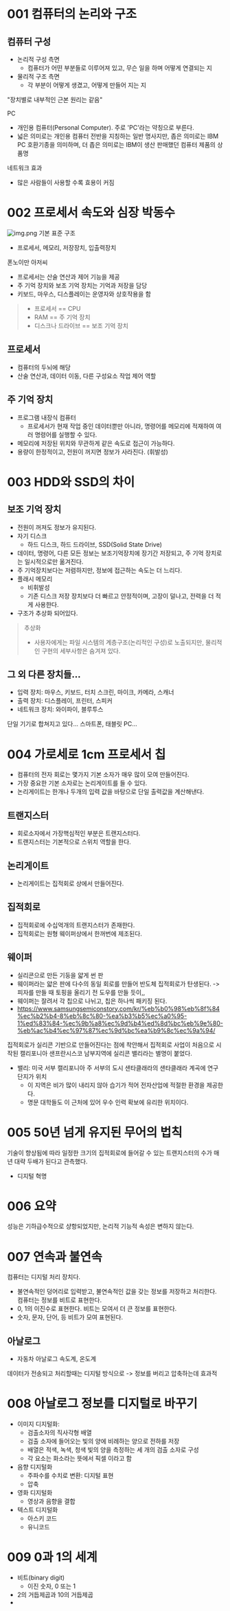 # 001 컴퓨터의 논리와 구조
## 컴퓨터 구성
- 논리적 구성 측면
  - 컴퓨터가 어떤 부분들로 이루어져 있고, 무슨 일을 하며 어떻게 연결되는 지
- 물리적 구조 측면
  - 각 부분이 어떻게 생겼고, 어떻게 만들어 지는 지

"장치별로 내부적인 근본 원리는 같음"

PC
- 개인용 컴퓨터(Personal Computer). 주로 'PC'라는 약칭으로 부른다.
- 넓은 의미로는 개인용 컴퓨터 전반을 지칭하는 일반 명사지만, 좁은 의미로는 IBM PC 호환기종을 의미하며, 더 좁은 의미로는 IBM이 생산 판매했던 컴퓨터 제품의 상품명

네트워크 효과
- 많은 사람들이 사용할 수록 효용이 커짐


# 002 프로세서 속도와 심장 박동수
![img.png](img.png)
기본 표준 구조
- 프로세서, 메모리, 저장장치, 입출력장치

폰노이만 아저씨
- 프로세서는 산술 연산과 제어 기능을 제공
- 주 기억 장치와 보조 기억 장치는 기억과 저장을 담당
- 키보드, 마우스, 디스플레이는 운영자와 상호작용을 함

> - 프로세서 == CPU
> - RAM == 주 기억 장치
> - 디스크나 드라이브 == 보조 기억 장치

## 프로세서
- 컴퓨터의 두뇌에 해당
- 산술 연산과, 데이터 이동, 다른 구성요소 작업 제어 역할

## 주 기억 장치
- 프로그램 내장식 컴퓨터
  - 프로세서가 현재 작업 중인 데이터뿐만 아니라, 명령어를 메모리에 적재하여 여러 명령어를 실행할 수 있다.
- 메모리에 저장된 위치와 무관하게 같은 속도로 접근이 가능하다.
- 용량이 한정적이고, 전원이 꺼지면 정보가 사라진다. (휘발성)

# 003 HDD와 SSD의 차이

## 보조 기억 장치
- 전원이 꺼져도 정보가 유지된다.
- 자기 디스크
  - 하드 디스크, 하드 드라이브, SSD(Solid State Drive)
- 데이터, 명령어, 다른 모든 정보는 보조기억장치에 장기간 저장되고, 주 기억 장치로는 일시적으로만 옮겨진다.
- 주 기억장치보다는 저렴하지만, 정보에 접근하는 속도는 더 느리다.
- 플래시 메모리
  - 비휘발성
  - 기존 디스크 저장 장치보다 더 빠르고 안정적이며, 고장이 덜나고, 전력을 더 적게 사용한다.
- 구조가 추상화 되어있다.

> 추상화
> - 사용자에게는 파일 시스템의 계층구조(논리적인 구성)로 노출되지만, 물리적인 구현의 세부사항은 숨겨져 있다. 

## 그 외 다른 장치들...
- 입력 장치: 마우스, 키보드, 터치 스크린, 마이크, 카메라, 스캐너
- 출력 장치: 디스플레이, 프린터, 스피커
- 네트워크 장치: 와이파이, 블루투스

단일 기기로 합쳐지고 있다... 스마트폰, 태블릿 PC...


# 004 가로세로 1cm 프로세서 칩
- 컴퓨터의 전자 회로는 몇가지 기본 소자가 매우 많이 모여 만들어진다.
- 가장 중요한 기본 소자로는 논리게이트를 들 수 있다.
- 논리게이트는 한개나 두개의 입력 값을 바탕으로 단일 출력값을 계산해낸다.

## 트랜지스터
- 회로소자에서 가장핵심적인 부분은 트랜지스터다.
- 트랜지스터는 기본적으로 스위치 역할을 한다.

## 논리게이트
- 논리게이트는 집적회로 상에서 만들어진다.

## 집적회로
- 집적회로에 수십억개의 트랜지스터가 존재한다. 
- 집적회로는 원형 웨이퍼상에서 한꺼번에 제조된다.

## 웨이퍼
- 실리콘으로 만든 기둥을 얇게 썬 판
- 웨이퍼라는 얇은 판에 다수의 동일 회로를 만들어 반도체 집적회로가 탄생된다. -> 피자를 만들 때 토핑을 올리기 전 도우를 만들 듯이,,
- 웨이퍼는 잘려서 각 칩으로 나뉘고, 칩은 하나씩 패키징 된다.
- https://www.samsungsemiconstory.com/kr/%eb%b0%98%eb%8f%84%ec%b2%b4-8%eb%8c%80-%ea%b3%b5%ec%a0%95-1%ed%83%84-%ec%9b%a8%ec%9d%b4%ed%8d%bc%eb%9e%80-%eb%ac%b4%ec%97%87%ec%9d%bc%ea%b9%8c%ec%9a%94/

집적회로가 실리콘 기반으로 만들어진다는 점에 착안해서 집적회로 사업이 처음으로 시작된 캘리포니아 샌프란시스코 남부지역에 실리콘 밸리라는 별명이 붙었다.
- 밸리: 미국 서부 캘리포니아 주 서부의 도시 샌타클래라의 샌타클래라 계곡에 연구 단지가 위치
  - 이 지역은 비가 많이 내리지 않아 습기가 적어 전자산업에 적절한 환경을 제공한다.
  - 명문 대학들도 이 근처에 있어 우수 인력 확보에 유리한 위치이다.

# 005 50년 넘게 유지된 무어의 법칙
기술이 향상됨에 따라 일정한 크기의 집적회로에 들어갈 수 있는 트랜지스터의 수가 매년 대략 두배가 된다고 관측했다.
- 디지털 혁명

# 006 요약
성능은 기하급수적으로 샹항되었지만, 논리적 기능적 속성은 변하지 않는다.

# 007 연속과 불연속
컴퓨터는 디지털 처리 장치다.
- 불연속적인 덩어리로 입력받고, 불연속적인 값을 갖는 정보를 저장하고 처리한다.
컴퓨터는 정보를 비트로 표현한다.
- 0, 1의 이진수로 표현한다.
비트는 모여서 더 큰 정보를 표현한다.
- 숫자, 문자, 단어, 등 비트가 모여 표현된다.


## 아날로그
- 자동차 아날로그 속도계, 온도계 

데이터가 전송되고 처리할때는 디지털 방식으로 -> 정보를 버리고 압축하는데 효과적


# 008 아날로그 정보를 디지털로 바꾸기
- 이미지 디지털화: 
  - 검출소자의 직사각형 배열
  - 검출 소자에 들어오는 빛의 양에 비례하는 양으로 전하를 저장
  - 배열은 적색, 녹색, 청색 빛의 양을 측정하는 세 개의 검출 소자로 구성
  - 각 요소는 화소라는 뜻에서 픽셀 이라고 함
- 음향 디지털화
  - 주파수를 수치로 변환: 디지털 표현
  - 압축
- 영화 디지털화
  - 영상과 음향을 결합
- 텍스트 디지털화
  - 아스키 코드
  - 유니코드
# 009 0과 1의 세계
- 비트(binary digit)
  - 이진 숫자, 0 또는 1
- 2의 거듭제곱과 10의 거듭제곱
- 